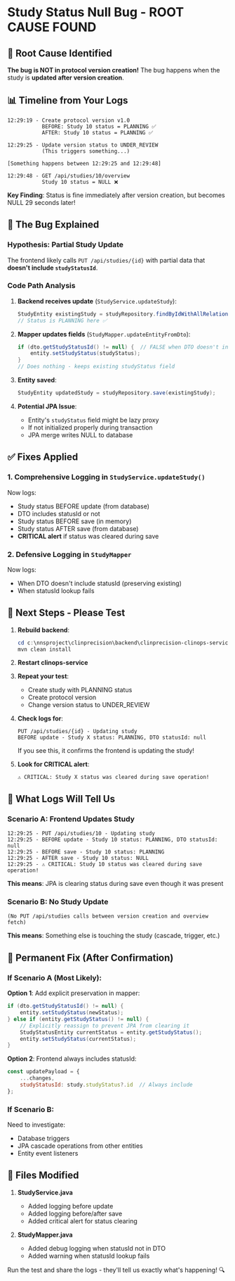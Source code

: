 # Study Status Null Bug - ROOT CAUSE FOUND

## 🎯 Root Cause Identified

**The bug is NOT in protocol version creation!** The bug happens when the study is **updated after version creation**.

## 📊 Timeline from Your Logs

```
12:29:19 - Create protocol version v1.0
           BEFORE: Study 10 status = PLANNING ✅
           AFTER: Study 10 status = PLANNING ✅

12:29:25 - Update version status to UNDER_REVIEW
           (This triggers something...)

[Something happens between 12:29:25 and 12:29:48]

12:29:48 - GET /api/studies/10/overview
           Study 10 status = NULL ❌
```

**Key Finding**: Status is fine immediately after version creation, but becomes NULL 29 seconds later!

## 🐛 The Bug Explained

### Hypothesis: Partial Study Update

The frontend likely calls `PUT /api/studies/{id}` with partial data that **doesn't include `studyStatusId`**.

### Code Path Analysis

1. **Backend receives update** (`StudyService.updateStudy`):
   ```java
   StudyEntity existingStudy = studyRepository.findByIdWithAllRelationships(id);
   // Status is PLANNING here ✅
   ```

2. **Mapper updates fields** (`StudyMapper.updateEntityFromDto`):
   ```java
   if (dto.getStudyStatusId() != null) {  // FALSE when DTO doesn't include it
       entity.setStudyStatus(studyStatus);
   }
   // Does nothing - keeps existing studyStatus field
   ```

3. **Entity saved**:
   ```java
   StudyEntity updatedStudy = studyRepository.save(existingStudy);
   ```

4. **Potential JPA Issue**:
   - Entity's `studyStatus` field might be lazy proxy
   - If not initialized properly during transaction
   - JPA merge writes NULL to database

## ✅ Fixes Applied

### 1. Comprehensive Logging in `StudyService.updateStudy()`

Now logs:
- Study status BEFORE update (from database)
- DTO includes statusId or not
- Study status BEFORE save (in memory)
- Study status AFTER save (from database)
- **CRITICAL alert** if status was cleared during save

### 2. Defensive Logging in `StudyMapper`

Now logs:
- When DTO doesn't include statusId (preserving existing)
- When statusId lookup fails

## 🔬 Next Steps - Please Test

1. **Rebuild backend**:
   ```powershell
   cd c:\nnsproject\clinprecision\backend\clinprecision-clinops-service
   mvn clean install
   ```

2. **Restart clinops-service**

3. **Repeat your test**:
   - Create study with PLANNING status
   - Create protocol version  
   - Change version status to UNDER_REVIEW

4. **Check logs for**:
   ```
   PUT /api/studies/{id} - Updating study
   BEFORE update - Study X status: PLANNING, DTO statusId: null
   ```

   If you see this, it confirms the frontend is updating the study!

5. **Look for CRITICAL alert**:
   ```
   ⚠️ CRITICAL: Study X status was cleared during save operation!
   ```

## 🎯 What Logs Will Tell Us

### Scenario A: Frontend Updates Study
```
12:29:25 - PUT /api/studies/10 - Updating study
12:29:25 - BEFORE update - Study 10 status: PLANNING, DTO statusId: null
12:29:25 - BEFORE save - Study 10 status: PLANNING
12:29:25 - AFTER save - Study 10 status: NULL
12:29:25 - ⚠️ CRITICAL: Study 10 status was cleared during save operation!
```
**This means**: JPA is clearing status during save even though it was present

### Scenario B: No Study Update
```
(No PUT /api/studies calls between version creation and overview fetch)
```
**This means**: Something else is touching the study (cascade, trigger, etc.)

## 🔧 Permanent Fix (After Confirmation)

### If Scenario A (Most Likely):

**Option 1**: Add explicit preservation in mapper:
```java
if (dto.getStudyStatusId() != null) {
    entity.setStudyStatus(newStatus);
} else if (entity.getStudyStatus() != null) {
    // Explicitly reassign to prevent JPA from clearing it
    StudyStatusEntity currentStatus = entity.getStudyStatus();
    entity.setStudyStatus(currentStatus);
}
```

**Option 2**: Frontend always includes statusId:
```javascript
const updatePayload = {
    ...changes,
    studyStatusId: study.studyStatus?.id  // Always include
};
```

### If Scenario B:

Need to investigate:
- Database triggers
- JPA cascade operations from other entities
- Entity event listeners

## 📝 Files Modified

1. **StudyService.java**
   - Added logging before update
   - Added logging before/after save
   - Added critical alert for status clearing

2. **StudyMapper.java**
   - Added debug logging when statusId not in DTO
   - Added warning when statusId lookup fails

Run the test and share the logs - they'll tell us exactly what's happening! 🔍
